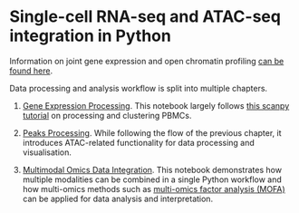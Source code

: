 # Single-cell RNA-seq and ATAC-seq integration in Python

Information on joint gene expression and open chromatin profiling [can be found here](https://www.10xgenomics.com/products/single-cell-multiome-atac-plus-gene-expression/).

Data processing and analysis workflow is split into multiple chapters.

1. [Gene Expression Processing](1-Gene-Expression-Processing.ipynb). This notebook largely follows [this scanpy tutorial](https://scanpy-tutorials.readthedocs.io/en/latest/pbmc3k.html) on processing and clustering PBMCs. 

1. [Peaks Processing](2-Chromatin-Accessibility-Processing.ipynb). While following the flow of the previous chapter, it introduces ATAC-related functionality for data processing and visualisation.

1. [Multimodal Omics Data Integration](3-Multimodal-Omics-Data-Integration.ipynb). This notebook demonstrates how multiple modalities can be combined in a single Python workflow and how multi-omics methods such as [multi-omics factor analysis (MOFA)](https://github.com/bioFAM/MOFA2) can be applied for data analysis and interpretation.


